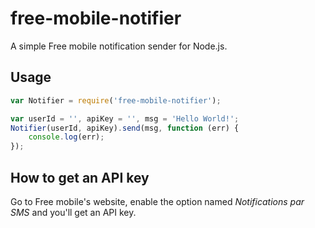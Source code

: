free-mobile-notifier
==================

A simple Free mobile notification sender for Node.js.

## Usage

```js
var Notifier = require('free-mobile-notifier');

var userId = '', apiKey = '', msg = 'Hello World!';
Notifier(userId, apiKey).send(msg, function (err) {
	console.log(err);
});
```

## How to get an API key

Go to Free mobile's website, enable the option named _Notifications par SMS_ and you'll get an API key.

